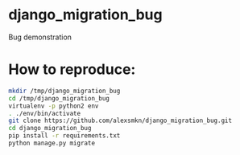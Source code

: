 # django_migration_bug
Bug demonstration

# How to reproduce:
```sh
mkdir /tmp/django_migration_bug
cd /tmp/django_migration_bug
virtualenv -p python2 env
. ./env/bin/activate
git clone https://github.com/alexsmkn/django_migration_bug.git
cd django_migration_bug
pip install -r requirements.txt
python manage.py migrate
```
